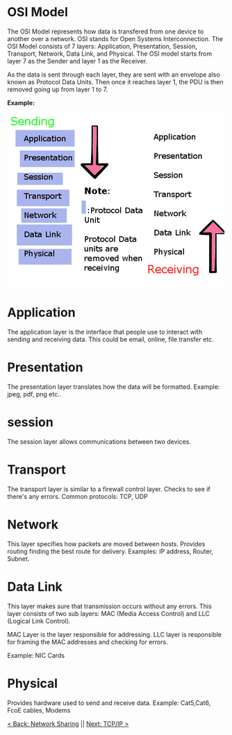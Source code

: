 # OSI Model

The OSI Model represents how data is transfered from one device to another over a network. OSI stands for Open Systems Interconnection. The OSI Model consists of 7 layers: Application, Presentation, Session, Transport, Network, Data Link, and Physical. The OSI model starts from layer 7 as the Sender and layer 1 as the Receiver.

As the data is sent through each layer, they are sent with an envelope also known as Protocol Data Units. Then once it reaches layer 1, the PDU is then removed going up from layer 1 to 7.  


**Example:**

![OSI](https://raw.githubusercontent.com/sxcdennis/Network/master/images/OSI.jpg)


# Application

The application layer is the interface that people use to interact with sending and receiving data. This could be email, online, file transfer etc.

# Presentation

The presentation layer translates how the data will be formatted. Example: jpeg, pdf, png etc..

# session

The session layer allows communications between two devices.


# Transport

The transport layer is similar to a firewall control layer. Checks to see if there's any errors. Common protocols: TCP, UDP


# Network

This layer specifies how packets are  moved between hosts. Provides routing finding the best route for delivery. Examples: IP address, Router, Subnet.


# Data Link

This layer makes sure that transmission occurs without any errors.  This layer consists of two sub layers: MAC (Media Access Control) and LLC (Logical Link Control).

MAC Layer is  the layer responsible for addressing.
LLC layer is responsible for framing the MAC addresses and checking for errors.

Example: NIC Cards


# Physical

Provides hardware used to send and receive data.
Example: Cat5,Cat6, FcoE cables, Modems


[< Back: Network Sharing](https://github.com/sxcdennis/Network/blob/master/Network%20Sharing.md "Network Sharing") || [Next: TCP/IP >](https://github.com/sxcdennis/Network/blob/master/TCP%26IP.md "TCP/IP")
